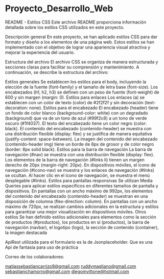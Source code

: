 # Proyecto_Desarrollo_Web

README - Estilos CSS
Este archivo README proporciona información detallada sobre los estilos CSS utilizados en este proyecto.

Descripción general
En este proyecto, se han aplicado estilos CSS para dar formato y diseño a los elementos de una página web. Estos estilos se han implementado con el objetivo de lograr una apariencia visual atractiva y mejorar la experiencia del usuario.

Estructura del archivo
El archivo CSS se organiza de manera estructurada y secciones claras para facilitar su comprensión y mantenimiento. A continuación, se describe la estructura del archivo:

Estilos generales
Se establecen los estilos para el body, incluyendo la elección de la fuente (font-family) y el tamaño de letra base (font-size).
Los encabezados (h1, h2, h3) se definen con un peso de fuente (font-weight) de 600 y sin margen (margin: 0).
Estilos para enlaces
Los enlaces (a) se establecen con un color de texto (color) de #2f2f2f y sin decoración (text-decoration: none).
Estilos para el encabezado
El encabezado (header) tiene un fondo de color blanco (background-color: white) con un degradado (background) que va de un tono de azul (#99f2c8) a un tono de verde oscuro (#1f4037).
El texto del encabezado tiene un color negro (color: black).
El contenido del encabezado (contenido-header) se muestra con una distribución flexible (display: flex) y se justifica de manera equitativa (justify-content: space-between).
La imagen del contenido del encabezado (contenido-header img) tiene un borde de 8px de grosor y de color negro (border: 8px solid black).
Estilos para la barra de navegación
La barra de navegación (#nav) se muestra con una distribución flexible (display: flex).
Los elementos de la barra de navegación (#links li) tienen un margen derecho de 20px (margin-right: 20px).
En dispositivos móviles, el ícono de navegación (#icono-nav) se muestra y los enlaces de navegación (#links) se ocultan. Al hacer clic en el ícono de navegación, se muestra el menú desplegable (#links).
Estilos para pantallas responsivas
Se utilizan Media Queries para aplicar estilos específicos en diferentes tamaños de pantalla y dispositivos.
En pantallas con un ancho máximo de 992px, los elementos del contenido del encabezado (contenido-header) se muestran en una disposición de columna (flex-direction: column).
En pantallas con un ancho máximo de 720px, se realizan cambios adicionales en la estructura y estilos para garantizar una mejor visualización en dispositivos móviles.
Otros estilos
Se han definido estilos adicionales para elementos como la sección de productos (#productos), los productos en sí (productos), la barra de navegación (navbar), el logotipo (logo), la sección de contenido (container), la imagen destacada

ApiRest utilizada para el formulario es la de Jsonplaceholder. Que es una Api de fantasia para uso de práctica

Correo de los colaboradores:

matiassebastiancarrizo9@gmail.com
ruddymagliano@gmail.com
sebastianjchamorro@gmail.com
diegomvittone@hotmail.com
